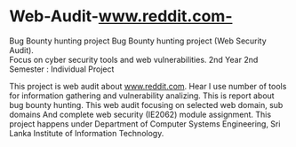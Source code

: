 # Web-Audit-www.reddit.com-
Bug Bounty hunting project Bug Bounty hunting project (Web Security Audit).  
Focus on cyber security tools and web vulnerabilities. 
2nd Year 2nd Semester : Individual Project


This project is web audit about www.reddit.com. Hear I use number of tools for information gathering and vulnerability analizing. 
This is report about bug bounty hunting. This web audit focusing on selected web domain, sub domains
And complete web security (IE2062) module assignment. This project happens under Department of Computer Systems Engineering,
Sri Lanka Institute of Information Technology.

